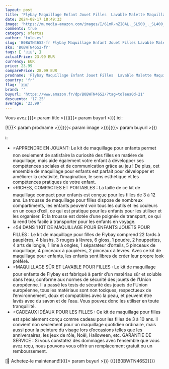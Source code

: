```yaml
---
layout: post
title: 'Flybay Maquillage Enfant Jouet Filles  Lavable Malette Maquillage Jouet pour Enfant  Coffret Maquillage Enfant Palette Maquillage  Cadeau de Noël d’Anniversaire pour Les Filles de 4 5 6 7 8 9 10+ Ans'
date: 2024-08-17 18:49:33
image: 'https://m.media-amazon.com/images/I/61mR-nZI8AL._SL500_._SL400_.jpg'
comments: true
category: ofertas
author: 'tole.es'
slug: 'B0BWTN46S2-fr Flybay Maquillage Enfant Jouet Filles Lavable Malette...'
sku: 'B0BWTN46S2-fr'
tags: [ '🇫🇷', ]
actualPrice: 23.99 EUR
currency: EUR
price: 23.99
comparePrice: 28.99 EUR
prodname: 'Flybay Maquillage Enfant Jouet Filles  Lavable Malette Maquillage Jouet pour Enfant  Coffret Maquillage Enfant Palette Maquillage  Cadeau de Noël d’Anniversaire pour Les Filles de 4 5 6 7 8 9 10+ Ans'
country: 'fr'
flag: '🇫🇷'
brand: ''
buyurl: 'https://www.amazon.fr/dp/B0BWTN46S2/?tag=tolees0d-21'
descuento: '17.25'
average: '23.99'
---
```


Vous avez [{{< param title >}}]({{< param buyurl >}}) ici:

[![{{< param prodname >}}]({{< param image >}})]({{< param buyurl >}})

ℹ️:

- ⭐APPRENDRE EN JOUANT: Le kit de maquillage pour enfants permet non seulement de satisfaire la curiosité des filles en matière de maquillage, mais aide également votre enfant à développer ses compétences sociales et de communication grâce au jeu ! De plus, cet ensemble de maquillage pour enfants est parfait pour développer et améliorer la créativité, l’imagination, le sens esthétique et les compétences pratiques de votre enfant.
- ⭐RICHES, COMPACTES ET PORTABLES : La taille de ce kit de maquillage compact pour enfants est conçue pour les filles de 3 à 12 ans. La trousse de maquillage pour filles dispose de nombreux compartiments, les enfants peuvent voir tous les outils et les couleurs en un coup d’œil, ce qui est pratique pour les enfants pour les utiliser et les organiser. Et la trousse est dotée d’une poignée de transport, ce qui la rend très facile à transporter pour les enfants en voyage.
- ⭐54 DANS 1 KIT DE MAQUILLAGE POUR ENFANTS JOUETS POUR FILLES : Le kit de maquillage pour filles de Flybay comprend 22 fards à paupières, 4 blushs, 3 rouges à lèvres, 6 gloss, 1 poudre, 2 houppettes, 4 arts de longle, 1 lime à ongles, 1 séparateur d’orteils, 5 pinceaux de maquillage, 4 pinceaux à paupières, 2 pinceaux à lèvres. Avec ce kit de maquillage pour enfants, les enfants sont libres de créer leur propre look préféré.
- ⭐MAQUILLAGE SÛR ET LAVABLE POUR FILLES : Le kit de maquillage pour enfants de Flybay est fabriqué à partir d’un matériau sûr et soluble dans l’eau, conforme aux normes de sécurité des jouets de l’Union européenne. Il a passé les tests de sécurité des jouets de l’Union européenne, tous les matériaux sont non toxiques, respectueux de l’environnement, doux et compatibles avec la peau, et peuvent être lavés avec du savon et de l’eau. Vous pouvez donc les utiliser en toute tranquillité.
- ⭐CADEAUX IDÉAUX POUR LES FILLES : Ce kit de maquillage pour filles est spécialement conçu comme cadeau pour les filles de 3 à 10 ans. Il convient non seulement pour un maquillage quotidien ordinaire, mais aussi pour la peinture du visage lors d’occasions telles que les anniversaires, les jeux de rôle, Noël, Halloween, etc. GARANTIE DE SERVICE : Si vous constatez des dommages avec l’ensemble que vous avez reçu, nous pouvons vous offrir un remplacement gratuit ou un remboursement.

[🛒 Achetez-le maintenant!!]({{< param buyurl >}})
{{<world>}}B0BWTN46S2{{</world>}}
